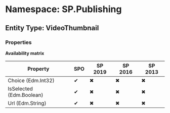 # Namespace: SP.Publishing
## Entity Type: VideoThumbnail

### Properties

**Availability matrix**

Property | SPO | SP 2019 | SP 2016 | SP 2013
----------|-----|---------|---------|--------
Choice (Edm.Int32) | ✔ | ✖ | ✖ | ✖
IsSelected (Edm.Boolean) | ✔ | ✖ | ✖ | ✖
Url (Edm.String) | ✔ | ✖ | ✖ | ✖


